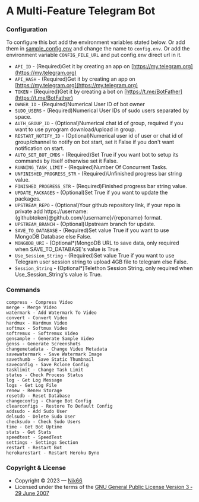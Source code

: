 # A Multi-Feature Telegram Bot


### Configuration
To configure this bot add the environment variables stated below. Or add them in [sample_config.env](./sample_config.env) and change the name to `config.env`. Or add the environment variable `CONFIG_FILE_URL` and put config.env direct url in it.
- `API_ID` - (Required)Get it by creating an app on [https://my.telegram.org](https://my.telegram.org)
- `API_HASH` - (Required)Get it by creating an app on [https://my.telegram.org](https://my.telegram.org)
- `TOKEN` - (Required)Get it by creating a bot on [https://t.me/BotFather](https://t.me/BotFather)
- `OWNER_ID` - (Required)Numerical User ID of bot owner
- `SUDO_USERS` - (Required)Numerical User IDs of sudo users separated by space.
- `AUTH_GROUP_ID` - (Optional)Numerical chat id of group, required if you want to use pyrogram download/upload in group.
- `RESTART_NOTIFY_ID` - (Optional)Numerical user id of user or chat id of group/channel to notify on bot start, set it False if you don't want notification on start.
- `AUTO_SET_BOT_CMDS` - (Required)Set True if you want bot to setup its commands by itself otherwise set it False.
- `RUNNING_TASK_LIMIT` - (Required)Number Of Concurrent Tasks.
- `UNFINISHED_PROGRESS_STR` - (Required)Unfinished progress bar string value.
- `FINISHED_PROGRESS_STR` - (Required)Finished progress bar string value.
- `UPDATE_PACKAGES` - (Optional)Set True if you want to update the packages.
- `UPSTREAM_REPO` - (Optional)Your github repository link, if your repo is private add https://username:{githubtoken}@github.com/{username}/{reponame} format.
- `UPSTREAM_BRANCH` - (Optional)Upstream branch for update.
- `SAVE_TO_DATABASE` - (Required)Set value True if you want to use MongoDB Database else False.
- `MONGODB_URI` - (Optional*)MongoDB URL to save data, only required when SAVE_TO_DATABASE's value is True.
- `Use_Session_String` - (Required)Set value True if you want to use Telegram user session string to upload 4GB file to telegram else False.
- `Session_String` - (Optional*)Telethon Session String, only required when Use_Session_String's value is True.

### Commands
```
compress - Compress Video
merge - Merge Video
watermark - Add Watermark To Video
convert - Convert Video
hardmux - Hardmux Video
softmux - Softmux Video
softremux - Softremux Video
gensample - Generate Sample Video
genss - Generate Screenshots
changemetadata - Change Video Metadata
savewatermark - Save Watermark Image
savethumb - Save Static Thumbnail
saveconfig - Save Rclone Config
tasklimit - Change Task Limit
status - Check Process Status
log - Get Log Message
logs - Get Log File
renew - Renew Storage
resetdb - Reset Database
changeconfig - Change Bot Config
clearconfigs - Restore To Default Config
addsudo - Add Sudo User
delsudo - Delete Sudo User
checksudo - Check Sudo Users
time - Get Bot Uptime
stats - Get Stats
speedtest - SpeedTest
settings - Settings Section
restart - Restart Bot
herokurestart - Restart Heroku Dyno
```



### Copyright & License
- Copyright &copy; 2023 &mdash; [Nik66](https://github.com/sahilgit55)
- Licensed under the terms of the [GNU General Public License Version 3 &dash; 29 June 2007](./LICENSE)